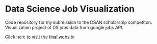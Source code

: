 # Data Science Job Visualization
Code repository for my submission to the DSAN scholarship competiton.  Visualization project of DS jobs data from google jobs API.

[Click here to visit the final website](https://dsanstudent79.quarto.pub/jobs/)
